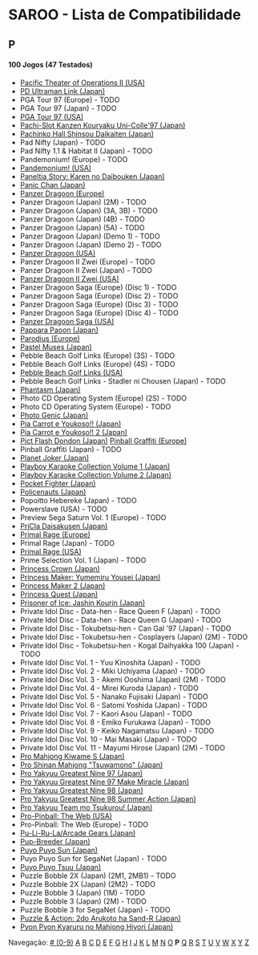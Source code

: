# SAROO - Lista de Compatibilidade

## P

#### 100 Jogos (47 Testados)

- [Pacific Theater of Operations II (USA)](../../Regions/USA/T-7604H/01/README.md)
- [PD Ultraman Link (Japan)](../../Regions/Japan/T-13304G/01/README.md)
- PGA Tour 97 (Europe) - TODO
- PGA Tour 97 (Japan) - TODO
- [PGA Tour 97 (USA)](../../Regions/USA/T-5011H/01/README.md)
- [Pachi-Slot Kanzen Kouryaku Uni-Colle'97 (Japan)](../../Regions/Japan/T-36501G/01/README.md)
- [Pachinko Hall Shinsou Daikaiten (Japan)](../../Regions/Japan/T-37501G/01/README.md)
- Pad Nifty (Japan) - TODO
- Pad Nifty 1.1 & Habitat II (Japan) - TODO
- Pandemonium! (Europe) - TODO
- [Pandemonium! (USA)](../../Regions/USA/T-15914H/01/README.md)
- [Paneltia Story: Karen no Daibouken (Japan)](../../Regions/Japan/T-21510G/01/README.md)
- [Panic Chan (Japan)](../../Regions/Japan/T-15010G/01/README.md)
- [Panzer Dragoon (Europe)](../../Regions/Europe/MK-81009/01/README.md)
- Panzer Dragoon (Japan) (2M) - TODO
- Panzer Dragoon (Japan) (3A, 3B) - TODO
- Panzer Dragoon (Japan) (4B) - TODO
- Panzer Dragoon (Japan) (5A) - TODO
- Panzer Dragoon (Japan) (Demo 1) - TODO
- Panzer Dragoon (Japan) (Demo 2) - TODO
- [Panzer Dragoon (USA)](../../Regions/USA/MK-81009/01/README.md)
- Panzer Dragoon II Zwei (Europe) - TODO
- Panzer Dragoon II Zwei (Japan) - TODO
- [Panzer Dragoon II Zwei (USA)](../../Regions/USA/MK-81022/01/README.md)
- Panzer Dragoon Saga (Europe) (Disc 1) - TODO
- Panzer Dragoon Saga (Europe) (Disc 2) - TODO
- Panzer Dragoon Saga (Europe) (Disc 3) - TODO
- Panzer Dragoon Saga (Europe) (Disc 4) - TODO
- [Panzer Dragoon Saga (USA)](../../Regions/USA/MK-81307/01/README.md)
- [Pappara Paoon (Japan)](../../Regions/Japan/23201G/01/README.md)
- [Parodius (Europe)](../../Regions/Europe/T-9501H-50/01/README.md)
- [Pastel Muses (Japan)](../../Regions/Japan/T-30602G/01/README.md)
- Pebble Beach Golf Links (Europe) (3S) - TODO
- Pebble Beach Golf Links (Europe) (4S) - TODO
- [Pebble Beach Golf Links (USA)](../../Regions/USA/MK-81101/01/README.md)
- Pebble Beach Golf Links - Stadler ni Chousen (Japan) - TODO
- [Phantasm (Japan)](../../Regions/Japan/T-36001G/01/README.md)
- Photo CD Operating System (Europe) (2S) - TODO
- Photo CD Operating System (Europe) - TODO
- [Photo Genic (Japan)](../../Regions/Japan/T-1524G/01/README.md)
- [Pia Carrot e Youkoso!! (Japan)](../../Regions/Japan/T-19708G/01/README.md)
- [Pia Carrot e Youkoso!! 2 (Japan)](../../Regions/Japan/T-20114G/01/README.md)
- [Pict Flash Dondon (Japan)](../../Regions/Japan/T-17811G/01/README.md)
  [Pinball Graffiti (Europe)](../../Regions/Europe/T-6011H-50/01/README.md)
- Pinball Graffiti (Japan) - TODO
- [Planet Joker (Japan)](../../Regions/Japan/T-18711G/01/README.md)
- [Playboy Karaoke Collection Volume 1 (Japan)](../../Regions/Japan/T-2305G/01/README.md)
- [Playboy Karaoke Collection Volume 2 (Japan)](../../Regions/Japan/T-2304G/01/README.md)
- [Pocket Fighter (Japan)](../../Regions/Japan/T-1230G/01/README.md)
- [Policenauts (Japan)](../../Regions/Japan/T-9510G/01/README.md)
- Popoitto Hebereke (Japan) - TODO
- Powerslave (USA) - TODO
- Preview Sega Saturn Vol. 1 (Europe) - TODO
- [PriCla Daisakusen (Japan)](../../Regions/Japan/T-14409G/01/README.md)
- [Primal Rage (Europe)](../../Regions/Europe/T-4802H-50/01/README.md)
- Primal Rage (Japan) - TODO
- [Primal Rage (USA)](../../Regions/USA/T-4802H/01/README.md)
- Prime Selection Vol. 1 (Japan) - TODO
- [Princess Crown (Japan)](../../Regions/Japan/T-14418G/01/README.md)
- [Princess Maker: Yumemiru Yousei (Japan)](../../Regions/Japan/T-35101G/01/README.md)
- [Princess Maker 2 (Japan)](../../Regions/Japan/T-5201G/01/README.md)
- [Princess Quest (Japan)](../../Regions/Japan/T-24604G/01/README.md)
- [Prisoner of Ice: Jashin Kourin (Japan)](../../Regions/Japan/T-26112G/01/README.md)
- Private Idol Disc - Data-hen - Race Queen F (Japan) - TODO
- Private Idol Disc - Data-hen - Race Queen G (Japan) - TODO
- Private Idol Disc - Tokubetsu-hen - Can Gal '97 (Japan) - TODO
- Private Idol Disc - Tokubetsu-hen - Cosplayers (Japan) (2M) - TODO
- Private Idol Disc - Tokubetsu-hen - Kogal Daihyakka 100 (Japan) - TODO
- Private Idol Disc Vol. 1 - Yuu Kinoshita (Japan) - TODO
- Private Idol Disc Vol. 2 - Miki Uchiyama (Japan) - TODO
- Private Idol Disc Vol. 3 - Akemi Ooshima (Japan) (2M) - TODO
- Private Idol Disc Vol. 4 - Mirei Kuroda (Japan) - TODO
- Private Idol Disc Vol. 5 - Nanako Fujisaki (Japan) - TODO
- Private Idol Disc Vol. 6 - Satomi Yoshida (Japan) - TODO
- Private Idol Disc Vol. 7 - Kaori Asou (Japan) - TODO
- Private Idol Disc Vol. 8 - Emiko Furukawa (Japan) - TODO
- Private Idol Disc Vol. 9 - Keiko Nagamatsu (Japan) - TODO
- Private Idol Disc Vol. 10 - Mai Masaki (Japan) - TODO
- Private Idol Disc Vol. 11 - Mayumi Hirose (Japan) (2M) - TODO
- [Pro Mahjong Kiwame S (Japan)](../../Regions/Japan/T-16801G/01/README.md)
- [Pro Shinan Mahjong "Tsuwamono" (Japan)](../../Regions/Japan/T-38501G/01/README.md)
- [Pro Yakyuu Greatest Nine 97 (Japan)](../../Regions/Japan/GS-9139/01/README.md)
- [Pro Yakyuu Greatest Nine 97 Make Miracle (Japan)](../../Regions/Japan/GS-9171/01/README.md)
- [Pro Yakyuu Greatest Nine 98 (Japan)](../../Regions/Japan/GS-9185/01/README.md)
- [Pro Yakyuu Greatest Nine 98 Summer Action (Japan)](../../Regions/Japan/GS-9202/01/README.md)
- [Pro Yakyuu Team mo Tsukurou! (Japan)](../../Regions/Japan/GS-9165/01/README.md)
- [Pro-Pinball: The Web (USA)](../../Regions/USA/T-12520H/01/README.md)
- Pro-Pinball: The Web (Europe) - TODO
- [Pu-Li-Ru-La/Arcade Gears (Japan)](../../Regions/Japan/T-26106G/01/README.md)
- [Pup-Breeder (Japan)](../../Regions/Japan/T-29301G/01/README.md)
- [Puyo Puyo Sun (Japan)](../../Regions/Japan/T-6603G/01/README.md)
- Puyo Puyo Sun for SegaNet (Japan) - TODO
- [Puyo Puyo Tsuu (Japan)](../../Regions/Japan/T-6601G/01/README.md)
- Puzzle Bobble 2X (Japan) (2M1, 2MB1) - TODO
- Puzzle Bobble 2X (Japan) (2M2) - TODO
- Puzzle Bobble 3 (Japan) (1M) - TODO
- Puzzle Bobble 3 (Japan) (2M) - TODO
- Puzzle Bobble 3 for SegaNet (Japan) - TODO
- [Puzzle & Action: 2do Arukoto ha Sand-R (Japan)](../../Regions/Japan/T-6802G/01/README.md)
- [Pyon Pyon Kyaruru no Mahjong Hiyori (Japan)](../../Regions/Japan/T-31101G/01/README.md)

Navegação:
[# (0-9)](./09.md) [A](./A.md) [B](./B.md) [C](./C.md) [D](./D.md) [E](./E.md) [F](./F.md) [G](./G.md) [H](./H.md) [I](./I.md) [J](./J.md) [K](./K.md) [L](./L.md) [M](./M.md) [N](./N.md) [O](./O.md) **P** [Q](./Q.md) [R](./R.md) [S](./S.md) [T](./T.md) [U](./U.md) [V](./V.md) [W](./W.md) [X](./X.md) [Y](./Y.md) [Z](./Z.md)
